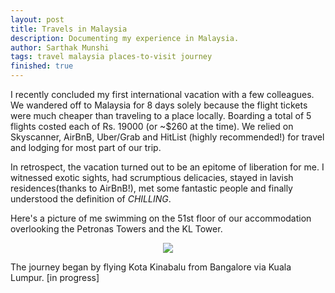 ```yaml
---
layout: post
title: Travels in Malaysia
description: Documenting my experience in Malaysia.
author: Sarthak Munshi
tags: travel malaysia places-to-visit journey
finished: true
---
```


I recently concluded my first international vacation with a few colleagues. We wandered off to Malaysia for 8 days solely because the flight tickets were much cheaper than traveling to a place locally. Boarding a total of 5 flights costed each of Rs. 19000 (or ~$260 at the time). We relied on Skyscanner, AirBnB, Uber/Grab and HitList (highly recommended!) for travel and lodging for most part of our trip.

In retrospect, the vacation turned out to be an epitome of liberation for me. I witnessed exotic sights, had scrumptious delicacies, stayed in lavish residences(thanks to AirBnB!), met some fantastic people and finally understood the definition of _CHILLING_.

Here's a picture of me swimming on the 51st floor of our accommodation overlooking the Petronas Towers and the KL Tower.

<p align="center">
<img src="https://dl.dropboxusercontent.com/s/wtqo4pgmskv97zc/IMG_3051.JPG" />
</p>


The journey began by flying Kota Kinabalu from Bangalore via Kuala Lumpur.
 [in progress]
